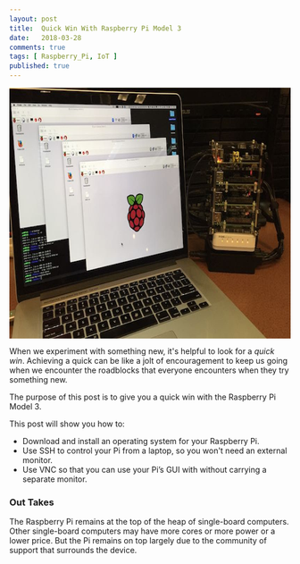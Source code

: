```yaml
---
layout: post
title:  Quick Win With Raspberry Pi Model 3
date:   2018-03-28
comments: true
tags: [ Raspberry_Pi, IoT ]
published: true
---
```

<img src="/images/Raspberry_Pi_Cluster.jpg" width="800" height="449" align="center" alt="Raspberry Pi cluster controlled via VNC" title="Raspberry Pi cluster controlled via VNC" />

When we experiment with something new, it's helpful to look for a _quick win_. Achieving a quick can be like a jolt of encouragement to keep us going when we encounter the roadblocks that everyone encounters when they try something new.

The purpose of this post is to give you a quick win with the Raspberry
Pi Model 3. 

This post will show you how to:
* Download and install an operating system for your Raspberry Pi.
* Use SSH to control your Pi from a laptop, so you won't need an external monitor.
* Use VNC so that you can use your Pi’s GUI with without carrying a separate monitor.

### Out Takes
The Raspberry Pi remains at the top of the heap of single-board computers. Other single-board computers may have more cores or more power or a lower price. But the Pi remains on top largely due to the community of support that surrounds the device.
